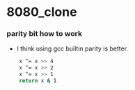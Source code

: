 # 8080_clone

### parity bit how to work
* I think using gcc builtin parity is better.
```sh
    x ^= x >> 4
    x ^= x >> 2
    x ^= x >> 1
    return x & 1
```
